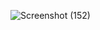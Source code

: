 ![Screenshot (152)](https://github.com/KeeluSindhu/webpage-for-sports/assets/152489773/fcada3b4-6888-4751-b0c3-2e6b69369ec8)
